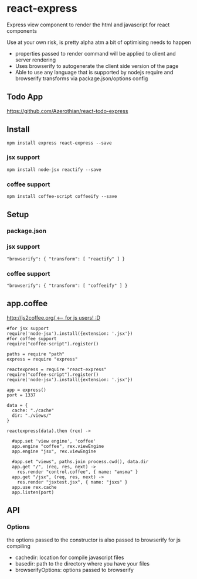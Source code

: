 react-express
=============

Express view component to render the html and javascript for react components

Use at your own risk, is pretty alpha atm a bit of optimising needs to happen

- properties passed to render command will be applied to client and server rendering  
- Uses browserify to autogenerate the client side version of the page
- Able to use any language that is supported by nodejs require and browserify transforms via package.json/options config

## Todo App
https://github.com/Azerothian/react-todo-express

## Install
```
npm install express react-express --save

```
### jsx support
```
npm install node-jsx reactify --save
```
### coffee support
```
npm install coffee-script coffeeify --save
```

## Setup

### package.json
### jsx support
```
"browserify": { "transform": [ "reactify" ] }
```
### coffee support
```
"browserify": { "transform": [ "coffeeify" ] }
```

## app.coffee
[http://js2coffee.org/ <-- for js users! :D](http://js2coffee.org/)
```
#for jsx support
require('node-jsx').install({extension: '.jsx'})
#for coffee support
require("coffee-script").register()

paths = require "path"
express = require "express"

reactexpress = require "react-express"
require("coffee-script").register()
require('node-jsx').install({extension: '.jsx'})

app = express()
port = 1337

data = {
  cache: "./cache"
  dir: "./views/"
}

reactexpress(data).then (rex) ->

  #app.set 'view engine', 'coffee'
  app.engine "coffee", rex.viewEngine
  app.engine "jsx", rex.viewEngine

  #app.set "views", paths.join process.cwd(), data.dir
  app.get "/", (req, res, next) ->
    res.render "control.coffee", { name: "ansma" }
  app.get "/jsx", (req, res, next) ->
    res.render "jsxtest.jsx", { name: "jsxs" }
  app.use rex.cache
  app.listen(port)

```
## API

### Options
the options passed to the constructor is also passed to browserify for js compiling
- cachedir: location for compile javascript files
- basedir: path to the directory where you have your files
- browserifyOptions: options passed to browserify
